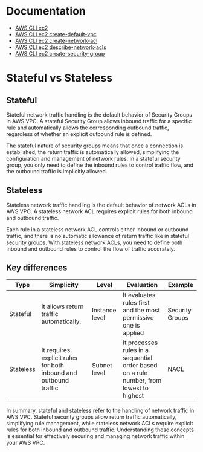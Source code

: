 # Documentation
- [AWS CLI ec2](https://docs.aws.amazon.com/cli/latest/reference/ec2/)
- [AWS CLI ec2 create-default-vpc](https://docs.aws.amazon.com/cli/latest/reference/ec2/create-default-vpc.html)
- [AWS CLI ec2 create-network-acl](https://docs.aws.amazon.com/cli/latest/reference/ec2/create-network-acl.html)
- [AWS CLI ec2 describe-network-acls](https://docs.aws.amazon.com/cli/latest/reference/ec2/describe-network-acls.html)
- [AWS CLI ec2 create-security-group](https://docs.aws.amazon.com/cli/latest/reference/ec2/create-security-group.html)

# Stateful vs Stateless
## Stateful
Stateful network traffic handling is the default behavior of Security Groups in AWS VPC. A stateful Security Group allows inbound traffic for a specific rule and automatically allows the corresponding outbound traffic, regardless of whether an explicit outbound rule is defined.

The stateful nature of security groups means that once a connection is established, the return traffic is automatically allowed, simplifying the configuration and management of network rules. In a stateful security group, you only need to define the inbound rules to control traffic flow, and the outbound traffic is implicitly allowed.

## Stateless
Stateless network traffic handling is the default behavior of network ACLs in AWS VPC. A stateless network ACL requires explicit rules for both inbound and outbound traffic.

Each rule in a stateless network ACL controls either inbound or outbound traffic, and there is no automatic allowance of return traffic like in stateful security groups. With stateless network ACLs, you need to define both inbound and outbound rules to control the flow of traffic accurately.

## Key differences
| Type | Simplicity | Level | Evaluation | Example |
| ---- | ---------- | ----- | ---------- | ------- |
| Stateful | It allows return traffic automatically. | Instance level | It evaluates rules first and the most permissive one is applied | Security Groups |
| Stateless | It requires explicit rules for both inbound and outbound traffic | Subnet level | It processes rules in a sequential order based on a rule number, from lowest to highest | NACL |

In summary, stateful and stateless refer to the handling of network traffic in AWS VPC. Stateful security groups allow return traffic automatically, simplifying rule management, while stateless network ACLs require explicit rules for both inbound and outbound traffic. Understanding these concepts is essential for effectively securing and managing network traffic within your AWS VPC.
